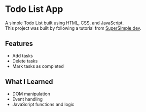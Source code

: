 # Todo List App

A simple Todo List built using HTML, CSS, and JavaScript.  
This project was built by following a tutorial from [SuperSimple.dev](https://www.youtube.com/@SuperSimpleDev).

## Features
- Add tasks
- Delete tasks
- Mark tasks as completed

## What I Learned
- DOM manipulation
- Event handling
- JavaScript functions and logic

